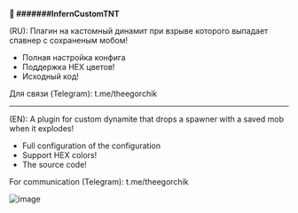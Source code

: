 **🧨 #######InfernCustomTNT**   

(RU):
Плагин на кастомный динамит при взрыве которого выпадает спавнер с сохраненым мобом!

- Полная настройка конфига
- Поддержка HEX цветов!
- Исходный код!

Для связи (Telegram): t.me/theegorchik

------

(EN):
A plugin for custom dynamite that drops a spawner with a saved mob when it explodes!

- Full configuration of the configuration
- Support HEX colors!
- The source code!
  
For communication (Telegram): t.me/theegorchik

![image](https://github.com/user-attachments/assets/bf4f2603-a722-469d-9201-2bb3a2387ea6)

